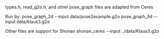 types.h, read_g2o.h, and other pose_graph files are adapted from Ceres

Run by:
pose_graph_2d --input data/pose2example.g2o
pose_graph_3d --input data/klaus3.g2o

Other files are support for Shonan
shonan_ceres --input ../data/Klaus3.g2o 
